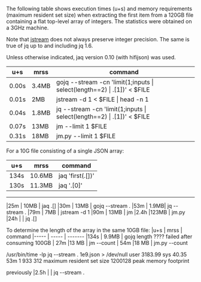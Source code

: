 The following table shows execution times (u+s) and memory requirements (maximum resident set size)
when extracting the first item from a 120GB file containing a
flat top-level array of integers. 
The statistics were obtained on a 3GHz machine.

Note that [jstream](https://github.com/bcicen/jstream) does not always
preserve integer precision. The same is true of jq up to and including
jq 1.6.


Unless otherwise indicated, jaq version 0.10 (with hifijson) was used.

|u+s   | mrss  | command
|----- | ----- | -------
|0.00s |  3.4MB| gojq --stream -cn 'limit(1;inputs &#124; select(length==2) &#124; .[1])' < $FILE
|0.01s |  2MB  | jstream -d 1 < $FILE &#124; head -n 1
|0.04s |  1.8MB| jq --stream -cn 'limit(1;inputs &#124; select(length==2) &#124; .[1])' < $FILE
|0.07s | 13MB  | jm --limit 1 $FILE
|0.31s | 18MB  | jm.py --limit 1 $FILE

For a 10G file consisting of a single JSON array:

|u+s   | mrss  | command
|----- | ----- |  -------
|134s  | 10.6MB| jaq 'first(.[])'
|130s  | 11.3MB| jaq '.[0]'
-------------------------------
|25m   | 10MB  | jaq .[]
|30m   | 13MB  | gojq --stream .
|53m   |  1.9MB| jq --stream .
|79m   |  7MB  | jstream -d 1
|90m   | 13MB  | jm
|2.4h  |123MB  | jm.py
|24h   |       | jq .[]


To determine the length of the array in the same 10GB file:
|u+s   | mrss  | command
|----- | ----- |  -------
|134s  | 9.9MB | gojq length ???? failed after consuming 100GB
| 27m  |13  MB | jm --count
| 54m  |18  MB | jm.py --count


/usr/bin/time -lp jq --stream . 1e9.json > /dev/null
user 3183.99
sys    40.35 
53m
             1 933 312  maximum resident set size
             1200128  peak memory footprint

previously
|2.5h  |       | jq --stream . 


